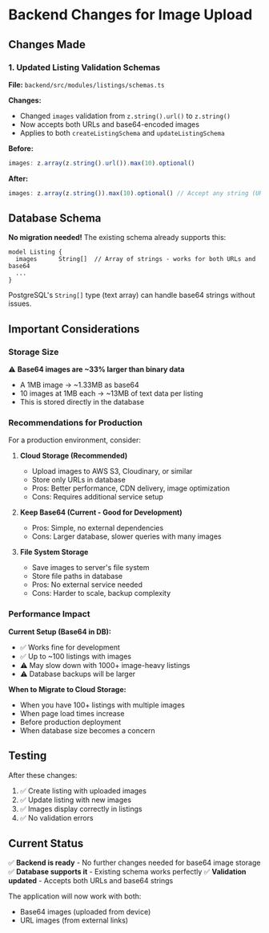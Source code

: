 # Backend Changes for Image Upload

## Changes Made

### 1. Updated Listing Validation Schemas
**File:** `backend/src/modules/listings/schemas.ts`

**Changes:**
- Changed `images` validation from `z.string().url()` to `z.string()`
- Now accepts both URLs and base64-encoded images
- Applies to both `createListingSchema` and `updateListingSchema`

**Before:**
```typescript
images: z.array(z.string().url()).max(10).optional()
```

**After:**
```typescript
images: z.array(z.string()).max(10).optional() // Accept any string (URLs or base64)
```

## Database Schema

**No migration needed!** The existing schema already supports this:
```prisma
model Listing {
  images      String[]  // Array of strings - works for both URLs and base64
  ...
}
```

PostgreSQL's `String[]` type (text array) can handle base64 strings without issues.

## Important Considerations

### Storage Size
⚠️ **Base64 images are ~33% larger than binary data**

- A 1MB image → ~1.33MB as base64
- 10 images at 1MB each → ~13MB of text data per listing
- This is stored directly in the database

### Recommendations for Production

For a production environment, consider:

1. **Cloud Storage (Recommended)**
   - Upload images to AWS S3, Cloudinary, or similar
   - Store only URLs in database
   - Pros: Better performance, CDN delivery, image optimization
   - Cons: Requires additional service setup

2. **Keep Base64 (Current - Good for Development)**
   - Pros: Simple, no external dependencies
   - Cons: Larger database, slower queries with many images

3. **File System Storage**
   - Save images to server's file system
   - Store file paths in database
   - Pros: No external service needed
   - Cons: Harder to scale, backup complexity

### Performance Impact

**Current Setup (Base64 in DB):**
- ✅ Works fine for development
- ✅ Up to ~100 listings with images
- ⚠️ May slow down with 1000+ image-heavy listings
- ⚠️ Database backups will be larger

**When to Migrate to Cloud Storage:**
- When you have 100+ listings with multiple images
- When page load times increase
- Before production deployment
- When database size becomes a concern

## Testing

After these changes:
1. ✅ Create listing with uploaded images
2. ✅ Update listing with new images
3. ✅ Images display correctly in listings
4. ✅ No validation errors

## Current Status

✅ **Backend is ready** - No further changes needed for base64 image storage
✅ **Database supports it** - Existing schema works perfectly
✅ **Validation updated** - Accepts both URLs and base64 strings

The application will now work with both:
- Base64 images (uploaded from device)
- URL images (from external links)
